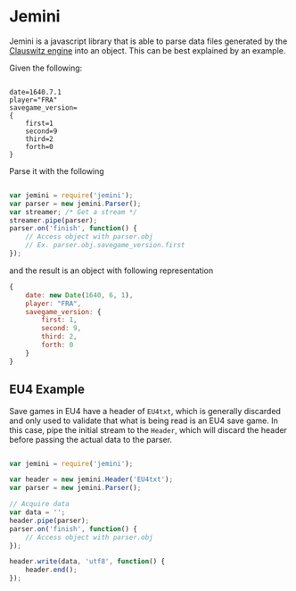 # Jemini

Jemini is a javascript library that is able to parse data files generated by
the [Clauswitz engine][] into an object. This can be best explained by an
example.

Given the following:

```

date=1640.7.1
player="FRA"
savegame_version=
{
    first=1
    second=9
    third=2
    forth=0
}

```

Parse it with the following

```js

var jemini = require('jemini');
var parser = new jemini.Parser();
var streamer; /* Get a stream */
streamer.pipe(parser);
parser.on('finish', function() {
    // Access object with parser.obj
    // Ex. parser.obj.savegame_version.first    
});

```

and the result is an object with following representation

```js
{
    date: new Date(1640, 6, 1),
    player: "FRA",
    savegame_version: {
        first: 1,
        second: 9,
        third: 2,
        forth: 0
    }
}
```

## EU4 Example

Save games in EU4 have a header of `EU4txt`, which is generally discarded and
only used to validate that what is being read is an EU4 save game. In this
case, pipe the initial stream to the `Header`, which will discard the header
before passing the actual data to the parser.

```js

var jemini = require('jemini');

var header = new jemini.Header('EU4txt');
var parser = new jemini.Parser();

// Acquire data
var data = '';
header.pipe(parser);
parser.on('finish', function() {
    // Access object with parser.obj
});

header.write(data, 'utf8', function() {
    header.end();    
});

```

[Clauswitz engine]: http://en.wikipedia.org/wiki/Paradox_Development_Studio#Clausewitz_Engine